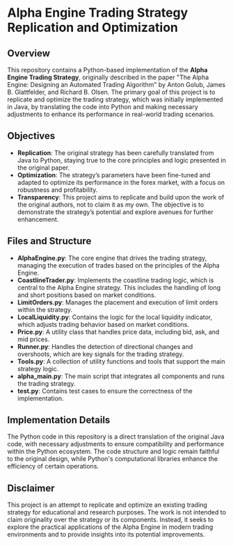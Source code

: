 # Alpha Engine Trading Strategy Replication and Optimization

## Overview

This repository contains a Python-based implementation of the **Alpha Engine Trading Strategy**, originally described in the paper "The Alpha Engine: Designing an Automated Trading Algorithm" by Anton Golub, James B. Glattfelder, and Richard B. Olsen. The primary goal of this project is to replicate and optimize the trading strategy, which was initially implemented in Java, by translating the code into Python and making necessary adjustments to enhance its performance in real-world trading scenarios.

## Objectives

- **Replication**: The original strategy has been carefully translated from Java to Python, staying true to the core principles and logic presented in the original paper.
- **Optimization**: The strategy’s parameters have been fine-tuned and adapted to optimize its performance in the forex market, with a focus on robustness and profitability.
- **Transparency**: This project aims to replicate and build upon the work of the original authors, not to claim it as my own. The objective is to demonstrate the strategy’s potential and explore avenues for further enhancement.

## Files and Structure

- **AlphaEngine.py**: The core engine that drives the trading strategy, managing the execution of trades based on the principles of the Alpha Engine.
- **CoastlineTrader.py**: Implements the coastline trading logic, which is central to the Alpha Engine strategy. This includes the handling of long and short positions based on market conditions.
- **LimitOrders.py**: Manages the placement and execution of limit orders within the strategy.
- **LocalLiquidity.py**: Contains the logic for the local liquidity indicator, which adjusts trading behavior based on market conditions.
- **Price.py**: A utility class that handles price data, including bid, ask, and mid prices.
- **Runner.py**: Handles the detection of directional changes and overshoots, which are key signals for the trading strategy.
- **Tools.py**: A collection of utility functions and tools that support the main strategy logic.
- **alpha_main.py**: The main script that integrates all components and runs the trading strategy.
- **test.py**: Contains test cases to ensure the correctness of the implementation.

## Implementation Details

The Python code in this repository is a direct translation of the original Java code, with necessary adjustments to ensure compatibility and performance within the Python ecosystem. The code structure and logic remain faithful to the original design, while Python's computational libraries enhance the efficiency of certain operations.

## Disclaimer

This project is an attempt to replicate and optimize an existing trading strategy for educational and research purposes. The work is not intended to claim originality over the strategy or its components. Instead, it seeks to explore the practical applications of the Alpha Engine in modern trading environments and to provide insights into its potential improvements.
